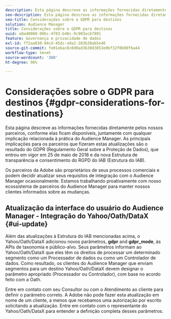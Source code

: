 ```yaml
---
description: Esta página descreve as informações fornecidas diretamente pelos nossos parceiros, conforme elas ficam disponíveis, juntamente com qualquer implicação relacionada à prática do Audience Manager. As principais implicações para os parceiros que fizeram estas atualizações são o resultado do GDPR (Regulamento Geral sobre a Proteção de Dados), que entrou em vigor em 25 de maio de 2018 e da nova Estrutura de transparência e consentimento do RGPD do IAB (Estrutura do IAB).
seo-description: Esta página descreve as informações fornecidas diretamente pelos nossos parceiros, conforme elas ficam disponíveis, juntamente com qualquer implicação relacionada à prática do Audience Manager. As principais implicações para os parceiros que fizeram estas atualizações são o resultado do GDPR (Regulamento Geral sobre a Proteção de Dados), que entrou em vigor em 25 de maio de 2018 e da nova Estrutura de transparência e consentimento do RGPD do IAB (Estrutura do IAB).
seo-title: Considerações sobre o GDPR para destinos
solution: Audience Manager
title: Considerações sobre o GDPR para destinos
uuid: e8a40060-086c-4f03-b48c-9c903acb7891
feature: Governança e privacidade de dados
exl-id: ff2aa030-94cd-45dc-a9a2-283b38ab5e46
source-git-commit: fe01ebac8c0d0ad3630d3853e0bf32f0b00f6a44
workflow-type: tm+mt
source-wordcount: '360'
ht-degree: 96%

---
```


# Considerações sobre o GDPR para destinos {#gdpr-considerations-for-destinations}

Esta página descreve as informações fornecidas diretamente pelos nossos parceiros, conforme elas ficam disponíveis, juntamente com qualquer implicação relacionada à prática do Audience Manager. As principais implicações para os parceiros que fizeram estas atualizações são o resultado do GDPR (Regulamento Geral sobre a Proteção de Dados), que entrou em vigor em 25 de maio de 2018 e da nova Estrutura de transparência e consentimento do RGPD do IAB (Estrutura do IAB).

Os parceiros da Adobe são proprietários de seus processos comerciais e podem decidir atualizar seus requisitos de integração com o Audience Manager ocasionalmente. Estamos trabalhando proativamente com nosso ecossistema de parceiros do Audience Manager para manter nossos clientes informados sobre as mudanças.

<!-- ## Audience Manager Partner Updates - ID Syncs {#partner-updates-id-syncs}

Some partners, as listed in the table below, have changed their integration requirements with Audience Manager to include support based on the IAB Framework, in order to comply with GDPR standards.

<table id="table_335A470D4F10434E9CF587089FB54B0C"> 
 <thead> 
  <tr> 
   <th colname="col1" class="entry"> <p>Partner Name </p> </th> 
   <th colname="col2" class="entry"> <p>Expected Impact </p> </th> 
   <th colname="col3" class="entry"> <p>Status of the change </p> </th> 
  </tr>
 </thead>
 <tbody> 
  <tr> 
   <td colname="col1"> <p>Yahoo/Oath/DataX </p> </td> 
   <td colname="col2"> <p>ID syncs for users in the European Union are dropped by the partner </p> </td> 
   <td colname="col3"> <p>Live since May 22nd 2018 </p> </td> 
  </tr> 
  <tr> 
   <td colname="col1"> <p>Trade Desk </p> </td> 
   <td colname="col2"> <p>ID syncs for users in the European Union are dropped by the partner </p> </td> 
   <td colname="col3"> <p>Not live yet </p> </td> 
  </tr> 
  <tr> 
   <td colname="col1"> <p>Rubicon </p> </td> 
   <td colname="col2"> <p>ID syncs for users in the European Union are dropped by the partner </p> </td> 
   <td colname="col3"> <p>Not live yet </p> </td> 
  </tr> 
  <tr> 
   <td colname="col1"> <p>LiveRamp </p> </td> 
   <td colname="col2"> <p>ID syncs for users in the European Union are dropped by the partner </p> </td> 
   <td colname="col3"> <p>Not live yet </p> </td> 
  </tr> 
 </tbody> 
</table> -->

## Atualização da interface do usuário do Audience Manager - Integração do Yahoo/Oath/DataX {#ui-update}

Além das atualizações à Estrutura do IAB mencionadas acima, o Yahoo/Oath/DataX adicionou novos parâmetros, **gdpr** and **gdpr_mode**, às APIs de taxonomia e público-alvo. Seus parâmetros informam ao Yahoo/Oath/DataX que eles têm os direitos de processar um determinado segmento como um Processador de dados ou como um Controlador de dados. Como resultado, os clientes do Audience Manager que enviam segmentos para um destino Yahoo/Oath/DataX devem designar o parâmetro apropriado (Processador ou Controlador), com base no acordo feito com a Oath.

Entre em contato com seu Consultor ou com o Atendimento ao cliente para definir o parâmetro correto. A Adobe não pode fazer esta atualização em nome de um cliente, a menos que recebamos uma autorização por escrito solicitando a atualização. Entre em contato com o representante do Yahoo/Oath/DataX para entender a definição completa desses parâmetros.

